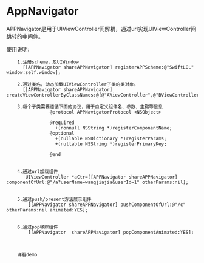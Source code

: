 # AppNavigator


APPNavigator是用于UIViewController间解耦，通过url实现UIViewController间跳转的中间件。


使用说明:

        1.注册scheme，及UIWindow
          [[APPNavigator shareAPPNavigator] registerAPPScheme:@"SwiftLOL" window:self.window];
       
        2.通过类名，动态加载UIViewController子类的类对象。
          [[APPNavigator shareAPPNavigator] createViewControllerByClassNames:@[@"AViewController",@"BViewController",@"CViewController"]];

        3.每个子类需要遵循下面的协议，用于自定义组件名、参数、主键等信息
                    @protocol APPNavigatorProtocol <NSObject>

                    @required
                      +(nonnull NSString *)registerComponentName;
                    @optional
                      +(nullable NSDictionary *)registerParams;
                      +(nullable NSString *)registerPrimaryKey;

                    @end


        4.通过url加载组件
           UIViewController *aCtr=[[APPNavigator shareAPPNavigator] componentOfUrl:@"/a?userName=wangjiajia&userId=1" otherParams:nil];


        5.通过push/present方法展示组件
            [[APPNavigator shareAPPNavigator] pushComponentOfUrl:@"/c" otherParams:nil animated:YES];


        6.通过pop移除组件
            [[APPNavigator  shareAPPNavigator] popComponentAnimated:YES];



        详看demo


        